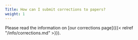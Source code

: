 ```yaml
---
Title: How can I submit corrections to papers?
weight: 1
---
```


Please read the information on [our corrections page]({{< relref "/info/corrections.md" >}}).
